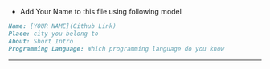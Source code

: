 * Add Your Name to this file using following model
```markdown
Name: [YOUR NAME](Github Link)
Place: city you belong to
About: Short Intro
Programming Language: Which programming language do you know
```
-------------------------------------------------------------------------------------------------------------------------------
